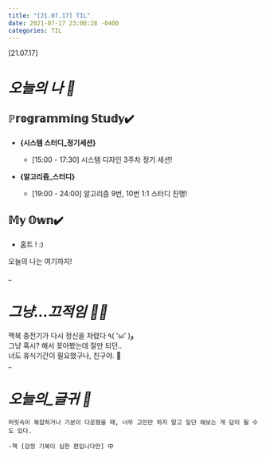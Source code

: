```yaml
---
title: "[21.07.17] TIL"
date: 2021-07-17 23:00:28 -0400
categories: TIL
---
```


[21.07.17]

# *오늘의 나 🙌*

## ℙ𝕣𝕠𝕘𝕣𝕒𝕞𝕞𝕚𝕟𝕘 𝕊𝕥𝕦𝕕𝕪✔️   

- **{시스템 스터디_정기세션}**

	* [15:00 - 17:30] 시스템 디자인 3주차 정기 세션!	

- **{알고리즘_스터디}**

	* [19:00 - 24:00] 알고리즘 9번, 10번 1:1 스터디 진행!



## 𝕄𝕪 𝕆𝕨𝕟✔️
- 홈트 ! :)


오늘의 나는 여기까지! 
    
_
  
# *그냥...끄적임 ✍🏻*

맥북 충전기가 다시 정신을 차렸다   ٩( 'ω' )و  
그냥 혹시? 해서 꽂아봤는데 잘만 되던..   
너도 휴식기간이 필요했구나, 친구야. 🤔    
_


# *오늘의_글귀 📜*

	머릿속이 복잡하거나 기분이 다운됐을 때, 너무 고민만 하지 말고 일단 해보는 게 답이 될 수도 있다.
	
	-책 [감정 기복이 심한 편입니다만] 中
